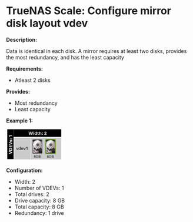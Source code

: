 # TrueNAS Scale: Configure mirror disk layout vdev

<b>Description:</b>

Data is identical in each disk. A mirror requires at least two disks, provides the most redundancy, and has the least capacity

<b>Requirements:</b>

* Atleast 2 disks

<b>Provides:</b>

* Most redundancy
* Least capacity

<b>Example 1:</b>

<img src="img/1vdev_2wide.png" width=30% height=30%>

<b>Configuration:</b>

* Width: 2
* Number of VDEVs: 1
* Total drives: 2
* Drive capacity: 8 GB
* Total capacity: 8 GB
* Redundancy: 1 drive